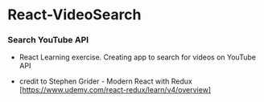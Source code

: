 # React-VideoSearch

### Search YouTube API

* React Learning exercise. Creating app to search for videos on YouTube API

* credit to Stephen Grider - Modern React with Redux
  [https://www.udemy.com/react-redux/learn/v4/overview]
